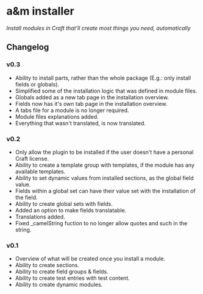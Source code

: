 # a&m installer

_Install modules in Craft that'll create most things you need, automatically_

## Changelog


### v0.3

- Ability to install parts, rather than the whole package (E.g.: only install fields or globals).
- Simplified some of the installation logic that was defined in module files.
- Globals added as a new tab page in the installation overview.
- Fields now has it's own tab page in the installation overview.
- A tabs file for a module is no longer required.
- Module files explanations added.
- Everything that wasn't translated, is now translated.

### v0.2

- Only allow the plugin to be installed if the user doesn't have a personal Craft license.
- Ability to create a template group with templates, if the module has any available templates.
- Ability to set dynamic values from installed sections, as the global field value.
- Fields within a global set can have their value set with the installation of the field.
- Ability to create global sets with fields.
- Added an option to make fields translatable.
- Translations added.
- Fixed _camelString fuction to no longer allow quotes and such in the string.

### v0.1

- Overview of what will be created once you install a module.
- Ability to create sections.
- Ability to create field groups & fields.
- Ability to create test entries with test content.
- Ability to create dynamic modules.